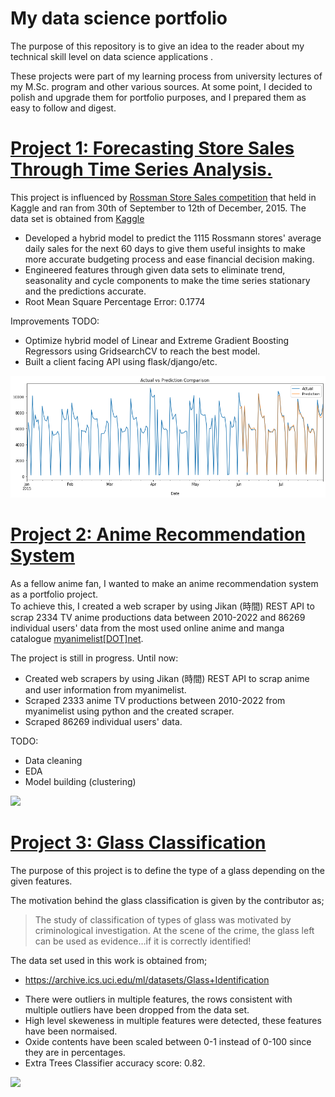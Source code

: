 # My data science portfolio
The purpose of this repository is to give an idea to the reader about my technical skill level on data science applications .

These projects were part of my learning process from university lectures of my M.Sc. program and other various sources. At some point, I decided to polish and upgrade them for portfolio purposes, and I prepared them as easy to follow and digest.

# [Project 1: Forecasting Store Sales Through Time Series Analysis.](https://github.com/ildeniz/ML-2022-003-Forecasting_Store_Sales_Through_Time_Series_Analysis) 
This project is influenced by [Rossman Store Sales competition](https://www.kaggle.com/competitions/rossmann-store-sales) that held in Kaggle and ran from 30th of September to 12th of December, 2015.
The data set is obtained from [Kaggle](https://www.kaggle.com/competitions/rossmann-store-sales/data)

* Developed a hybrid model to predict the 1115 Rossmann stores' average daily sales for the next 60 days to give them useful insights to make more accurate budgeting process and ease financial decision making.
* Engineered features through given data sets to eliminate trend, seasonality and cycle components to make the time series stationary and the predictions accurate.
* Root Mean Square Percentage Error: 0.1774

Improvements TODO:
  * Optimize hybrid model of Linear and Extreme Gradient Boosting Regressors using GridsearchCV to reach the best model.
  * Built a client facing API using flask/django/etc.

![](/Images/Actual_vs_Prediction_comparison.png )

# [Project 2: Anime Recommendation System](https://github.com/ildeniz/Anime_Recommendation_System)  
As a fellow anime fan, I wanted to make an anime recommendation system as a portfolio project.  
To achieve this, I created a web scraper by using Jikan (時間) REST API to scrap 2334 TV anime productions data between 2010-2022 and 86269 individual users' data from the most used online anime and manga catalogue [myanimelist[DOT]net](https://myanimelist.net/).

The project is still in progress. Until now:
* Created web scrapers by using Jikan (時間) REST API to scrap anime and user information from myanimelist.
* Scraped 2333 anime TV productions between 2010-2022 from myanimelist using python and the created scraper.
* Scraped 86269 individual users' data.

TODO:
* Data cleaning
* EDA
* Model building (clustering)

![](/images/image.png)

# [Project 3: Glass Classification](https://github.com/ildeniz/ML-2022-001-Glass_classification) 

The purpose of this project is to define the type of a glass depending on the given features. 

The motivation behind the glass classification is given by the contributor as;
>The study of classification of types of glass was motivated by
criminological investigation. At the scene of the crime, the glass left
can be used as evidence…if it is correctly identified!

The data set used in this work is obtained from;
- https://archive.ics.uci.edu/ml/datasets/Glass+Identification

* There were outliers in multiple features, the rows consistent with multiple outliers have been dropped from the data set.
* High level skeweness in multiple features were detected, these features have been normaised.
* Oxide contents have been scaled between 0-1 instead of 0-100 since they are in percentages.
* Extra Trees Classifier accuracy score: 0.82.

![](/images/image.png)



